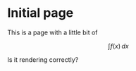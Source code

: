 # Initial page

This is a page with a little bit of

$$
\int f(x)\, dx
$$

Is it rendering correctly?

